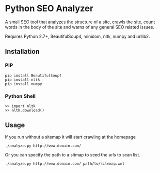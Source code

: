 Python SEO Analyzer
===========

A small SEO tool that analyzes the structure of a site, crawls the site, count words in the body of the site and warns of any general SEO related issues.

Requires Python 2.7+, BeautifulSoup4, minidom, nltk, numpy and urllib2.

Installation
------------

### PIP

```
pip install BeautifulSoup4
pip install nltk
pip install numpy
```

### Python Shell

```
>> import nltk
>> nltk.download()
```

Usage
-----

If you run without a sitemap it will start crawling at the homepage

```
./analyze.py http://www.domain.com/
```

Or you can specify the path to a sitmap to seed the urls to scan list.

```
./analyze.py http://www.domain.com/ path/to/sitemap.xml
```